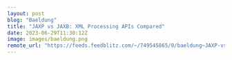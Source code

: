 ```yaml
---
layout: post
blog: "Baeldung"
title: "JAXP vs JAXB: XML Processing APIs Compared"
date: 2023-06-29T11:30:12Z
image: images/baeldung.png
remote_url: "https://feeds.feedblitz.com/~/749545865/0/baeldung~JAXP-vs-JAXB-XML-Processing-APIs-Compared"
---
```

